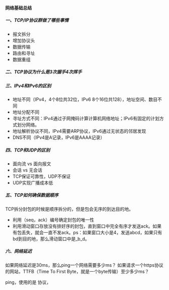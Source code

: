 #### 网络基础总结

##### 一、TCP/IP协议群做了哪些事情

- 报文拆分
- 增加协议头
- 数据传输
- 路由和寻址
- 数据重组

##### 二、TCP协议为什么是3次握手4次挥手



##### 三、IPv4和IPv6的区别

- 地址不同（IPv4，4个8位共32位，IPv6 8个16位共128），地址空间、数目不同
- 地址分配不同
- 寻址方式不同：IPv4通过子网掩码计算计算机网络地址；IPv6有固定的计划方式划分网络。
- 地址解析协议不同，IPv4需要ARP协议，IPv6通过无状态的邻居发现
- DNS不同（IPv4是A记录，IPv6是AAAA记录）

##### 四、TCP和UDP的区别

- 面向流 vs 面向报文
- 会话 vs 无会话
- TCP保证可靠性，UDP不保证
- UDP实现广播成本低

##### 五、TCP如何确保数据顺序

TCP拆分封包的时候是顺序拆分的，但是包会无序的到达目的地。

- 利用（seq，ack）编号确定封包的唯一性
- 利用滑动窗口存放没有排好序的封包，直到窗口中完全有序才发送ack。如果有包丢失，就会一直不发ack。ps：如果窗口大小是4，发送abcd，如果只有bd到目的地，那么滑动窗口中是_b_d。

##### 六、网络延迟

如果网络延迟是30ms，那么ping一个网络需要多少ms？ 如果请求一个https协议的网站，TTFB（Time To First Byte，就是一个byte传输）至少多少ms？

ping，使用的是 协议，



